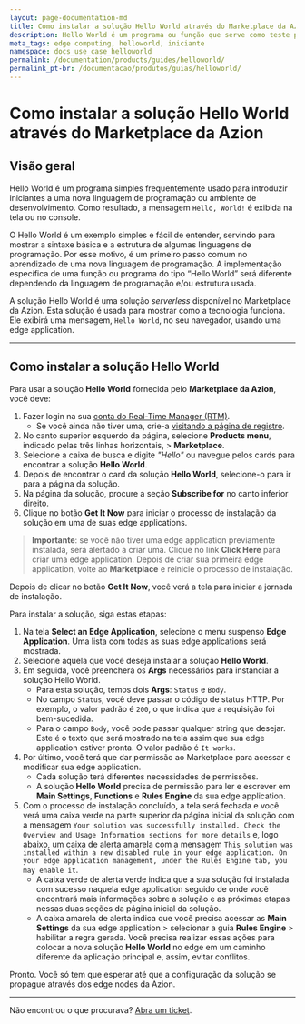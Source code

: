 ```yaml
---
layout: page-documentation-md
title: Como instalar a solução Hello World através do Marketplace da Azion
description: Hello World é um programa ou função que serve como teste para os novos usuários entenderem a plataforma.
meta_tags: edge computing, helloworld, iniciante
namespace: docs_use_case_helloworld
permalink: /documentation/products/guides/helloworld/
permalink_pt-br: /documentacao/produtos/guias/helloworld/
---
```


# Como instalar a solução Hello World através do Marketplace da Azion

## Visão geral

Hello World é um programa simples frequentemente usado para introduzir iniciantes a uma nova linguagem de programação ou ambiente de desenvolvimento. Como resultado, a mensagem `Hello, World!` é exibida na tela ou no console.

O Hello World é um exemplo simples e fácil de entender, servindo para mostrar a sintaxe básica e a estrutura de algumas linguagens de programação. Por esse motivo, é um primeiro passo comum no aprendizado de uma nova linguagem de programação. A implementação específica de uma função ou programa do tipo “Hello World” será diferente dependendo da linguagem de programação e/ou estrutura usada.

A solução Hello World é uma solução *serverless* disponível no Marketplace da Azion. Esta solução é usada para mostrar como a tecnologia funciona. Ele exibirá uma mensagem, `Hello World`, no seu navegador, usando uma edge application.

---

## Como instalar a solução Hello World

Para usar a solução **Hello World** fornecida pelo **Marketplace da Azion**, você deve:

1. Fazer login na sua [conta do Real-Time Manager (RTM)](https://manager.azion.com/).
   - Se você ainda não tiver uma, crie-a [visitando a página de registro](https://manager.azion.com/signup).
2. No canto superior esquerdo da página, selecione **Products menu**, indicado pelas três linhas horizontais, > **Marketplace**.
3. Selecione a caixa de busca e digite *"Hello"* ou navegue pelos cards para encontrar a solução **Hello World**.
4. Depois de encontrar o card da solução **Hello World**, selecione-o para ir para a página da solução.
5. Na página da solução, procure a seção **Subscribe for** no canto inferior direito.
6. Clique no botão **Get It Now** para iniciar o processo de instalação da solução em uma de suas edge applications.

> **Importante**: se você não tiver uma edge application previamente instalada, será alertado a criar uma. Clique no link **Click Here** para criar uma edge application. Depois de criar sua primeira edge application, volte ao **Marketplace** e reinicie o processo de instalação.

Depois de clicar no botão **Get It Now**, você verá a tela para iniciar a jornada de instalação. 

Para instalar a solução, siga estas etapas:

1. Na tela **Select an Edge Application**, selecione o menu suspenso **Edge Application**. Uma lista com todas as suas edge applications será mostrada.
2. Selecione aquela que você deseja instalar a solução **Hello World**.
3. Em seguida, você preencherá os **Args** necessários para instanciar a solução Hello World.
   - Para esta solução, temos dois **Args**: `Status` e `Body`.
   - No campo `Status`, você deve passar o código de status HTTP. Por exemplo, o valor padrão é `200`, o que indica que a requisição foi bem-sucedida.
   - Para o campo `Body`, você pode passar qualquer string que desejar. Este é o texto que será mostrado na tela assim que sua edge application estiver pronta. O valor padrão é `It works`.
4. Por último, você terá que dar permissão ao Marketplace para acessar e modificar sua edge application.
   - Cada solução terá diferentes necessidades de permissões.
   - A solução **Hello World** precisa de permissão para ler e escrever em **Main Settings**, **Functions** e **Rules Engine** da sua edge application.
5. Com o processo de instalação concluído, a tela será fechada e você verá uma caixa verde na parte superior da página inicial da solução com a mensagem `Your solution was successfully installed. Check the Overview and Usage Information sections for more details` e, logo abaixo, um caixa de alerta amarela com a mensagem `This solution was installed within a new disabled rule in your edge application. On your edge application management, under the Rules Engine tab, you may enable it`.
    - A caixa verde de alerta verde indica que a sua solução foi instalada com sucesso naquela edge application seguido de onde você encontrará mais informações sobre a solução e as próximas etapas nessas duas seções da página inicial da solução.
    - A caixa amarela de alerta indica que você precisa acessar as **Main Settings** da sua edge application > selecionar a guia **Rules Engine** > habilitar a regra gerada. Você precisa realizar essas ações para colocar a nova solução **Hello World** no edge em um caminho diferente da aplicação principal e, assim, evitar conflitos.

Pronto. Você só tem que esperar até que a configuração da solução se propague através dos edge nodes da Azion.

---

Não encontrou o que procurava? [Abra um ticket](https://tickets.azion.com/pt-BR/support/login/).
